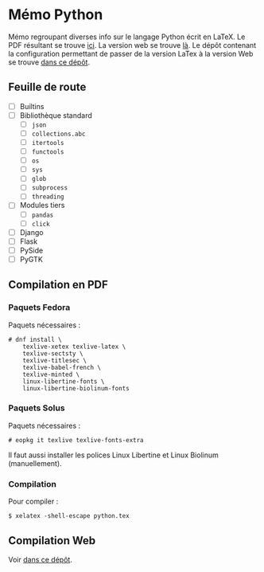 # Mémo Python
Mémo regroupant diverses info sur le langage Python écrit en LaTeX. Le PDF résultant se trouve [ici](http://python.pycolore.fr). La version web se trouve [là](http://www.pycolore.fr/python/). Le dépôt contenant la configuration permettant de passer de la version LaTex à la version Web se trouve [dans ce dépôt](https://github.com/Arkelis/memo-python-sphinx-conf).

## Feuille de route

- [ ] Builtins
- [ ] Bibliothèque standard
  - [ ] `json`
  - [ ] `collections.abc`
  - [ ] `itertools` 
  - [ ] `functools`
  - [ ] `os`
  - [ ] `sys`
  - [ ] `glob`
  - [ ] `subprocess`
  - [ ] `threading`
- [ ] Modules tiers
  - [ ] `pandas`
  - [ ] `click`
- [ ] Django
- [ ] Flask
- [ ] PySide
- [ ] PyGTK

## Compilation en PDF

### Paquets Fedora

Paquets nécessaires :

```
# dnf install \
    texlive-xetex texlive-latex \
    texlive-sectsty \
    texlive-titlesec \
    texlive-babel-french \
    texlive-minted \
    linux-libertine-fonts \
    linux-libertine-biolinum-fonts
```

### Paquets Solus

Paquets nécessaires :

```
# eopkg it texlive texlive-fonts-extra
```

Il faut aussi installer les polices Linux Libertine et Linux Biolinum (manuellement).

### Compilation

Pour compiler :

```
$ xelatex -shell-escape python.tex
```

## Compilation Web

Voir [dans ce dépôt](https://github.com/Arkelis/memo-python-sphinx-conf).
